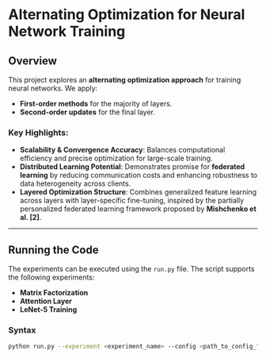 # Alternating Optimization for Neural Network Training

## Overview

This project explores an **alternating optimization approach** for training neural networks. We apply:
- **First-order methods** for the majority of layers.
- **Second-order updates** for the final layer.

### Key Highlights:
- **Scalability & Convergence Accuracy**: Balances computational efficiency and precise optimization for large-scale training.
- **Distributed Learning Potential**: Demonstrates promise for **federated learning** by reducing communication costs and enhancing robustness to data heterogeneity across clients.
- **Layered Optimization Structure**: Combines generalized feature learning across layers with layer-specific fine-tuning, inspired by the partially personalized federated learning framework proposed by **Mishchenko et al. [2]**.

---

## Running the Code

The experiments can be executed using the `run.py` file. The script supports the following experiments:
- **Matrix Factorization**
- **Attention Layer**
- **LeNet-5 Training**

### Syntax
```bash
python run.py --experiment <experiment_name> --config <path_to_config_file>
